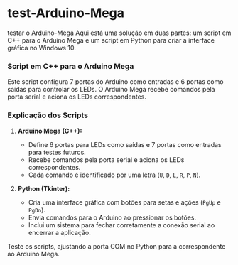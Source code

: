 # test-Arduino-Mega
 testar o Arduino-Mega
 Aqui está uma solução em duas partes: um script em C++ para o Arduino Mega e um script em Python para criar a interface gráfica no Windows 10.

### Script em C++ para o Arduino Mega

Este script configura 7 portas do Arduino como entradas e 6 portas como saídas para controlar os LEDs. O Arduino Mega recebe comandos pela porta serial e aciona os LEDs correspondentes.

### Explicação dos Scripts

1. **Arduino Mega (C++):**
   - Define 6 portas para LEDs como saídas e 7 portas como entradas para testes futuros.
   - Recebe comandos pela porta serial e aciona os LEDs correspondentes.
   - Cada comando é identificado por uma letra (`U`, `D`, `L`, `R`, `P`, `N`).

2. **Python (Tkinter):**
   - Cria uma interface gráfica com botões para setas e ações (`PgUp` e `PgDn`).
   - Envia comandos para o Arduino ao pressionar os botões.
   - Inclui um sistema para fechar corretamente a conexão serial ao encerrar a aplicação.

Teste os scripts, ajustando a porta COM no Python para a correspondente ao Arduino Mega.

